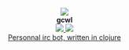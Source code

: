 <p align="center">
  <img src="https://upload.wikimedia.org/wikipedia/commons/thumb/a/a0/PSM_V61_D202_Sacramento_salmon.png/320px-PSM_V61_D202_Sacramento_salmon.png"/><br>
  <b>gcwl</b><br>
    <a href="https://travis-ci.org/iomonad/gcwl" title="Build status">
     <img src="https://travis-ci.org/iomonad/gcwl.svg?branch=master">
  </a>
  <a href="https://jarkeeper.com/iomonad/gcwl" title="Dependencies status">
     <img src="https://jarkeeper.com/iomonad/gcwl/status.svg">
  </a><br>  
  <u>Personnal irc bot, written in clojure</u>
  <br><br>
</p>
